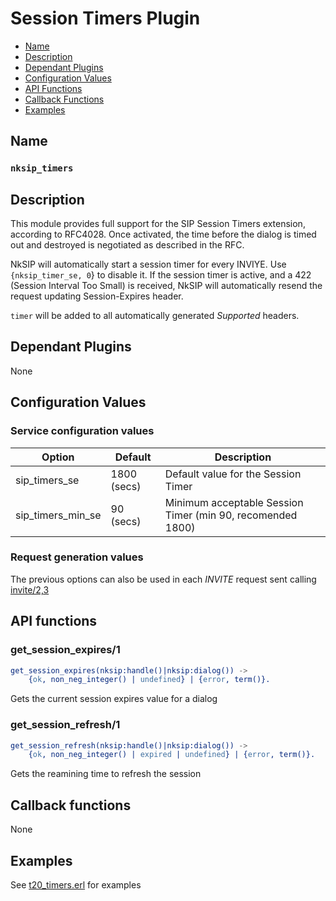 # Session Timers Plugin

* [Name](#name)
* [Description](#description)
* [Dependant Plugins](#dependant-plugins)
* [Configuration Values](#configuration-values)
* [API Functions](#api-functions)
* [Callback Functions](#callback-functions)
* [Examples](#examples)


## Name
### `nksip_timers`


## Description

This module provides full support for the SIP Session Timers extension, according to RFC4028. Once activated, the time before the dialog is timed out and destroyed is negotiated as described in the RFC.

NkSIP will automatically start a session timer for every INVIYE. Use `{nksip_timer_se, 0`} to disable it. If the session timer is active, and a 422 (Session Interval Too Small) is received, NkSIP will automatically resend the request updating Session-Expires header.

`timer` will be added to all automatically generated _Supported_ headers.


## Dependant Plugins

None


## Configuration Values

### Service configuration values

Option|Default|Description
---|---|---
sip_timers_se|1800 (secs)|Default value for the Session Timer
sip_timers_min_se|90 (secs)|Minimum acceptable Session Timer (min 90, recomended 1800)


### Request generation values
The previous options can also be used in each _INVITE_ request sent calling [invite/2,3](../reference/sending_functions.md#invite)





## API functions

### get_session_expires/1
```erlang
get_session_expires(nksip:handle()|nksip:dialog()) ->
    {ok, non_neg_integer() | undefined} | {error, term()}.
```

Gets the current session expires value for a dialog


### get_session_refresh/1

```erlang
get_session_refresh(nksip:handle()|nksip:dialog()) ->
    {ok, non_neg_integer() | expired | undefined} | {error, term()}.
```

Gets the reamining time to refresh the session




## Callback functions

None


## Examples

See [t20_timers.erl](../../test/tests/t20_timers.erl) for examples
